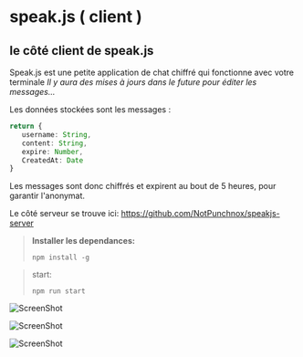 # speak.js ( client )
## le côté client de speak.js

Speak.js est une petite application de chat chiffré qui fonctionne avec votre terminale 
_Il y aura des mises à jours dans le future pour éditer les messages..._

Les données stockées sont les messages :

```ts
return {
   username: String,
   content: String,
   expire: Number,
   CreatedAt: Date
}
```

Les messages sont donc chiffrés et expirent au bout de 5 heures, pour garantir l'anonymat.

Le côté serveur se trouve ici: https://github.com/NotPunchnox/speakjs-server


> **Installer les dependances:**
> ```
> npm install -g
> ```

> start:
> ```
> npm run start
> ```

![ScreenShot](https://cdn.discordapp.com/attachments/846110234346127361/846351623390625832/Capture.PNG)

![ScreenShot](https://cdn.discordapp.com/attachments/846110234346127361/846351625710075974/Capture1.PNG)

![ScreenShot](https://cdn.discordapp.com/attachments/846110234346127361/846351625710075974/Capture1.PNG)
